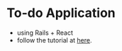 # To-do Application
- using Rails + React
- follow the tutorial at [here](https://stevepolito.design/blog/rails-react-tutorial/).